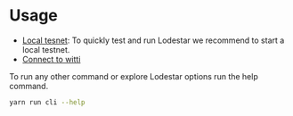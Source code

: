 # Usage

- [Local tesnet](/usage/local): To quickly test and run Lodestar we recommend to start a local testnet.
- [Connect to witti](usage/witti)

To run any other command or explore Lodestar options run the help command.

```bash
yarn run cli --help
```
